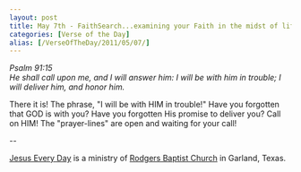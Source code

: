 ```yaml
---
layout: post
title: May 7th - FaithSearch...examining your Faith in the midst of life's
categories: [Verse of the Day]
alias: [/VerseOfTheDay/2011/05/07/]
---
```


_Psalm 91:15  
He shall call upon me, and I will answer him: I will be with him in
trouble; I will deliver him, and honor him._

There it is! The phrase, "I will be with HIM in trouble!" Have you
forgotten that GOD is with you? Have you forgotten His promise to
deliver you? Call on HIM! The "prayer-lines" are open and waiting for
your call!

 --

<a href=http://jesuseveryday.net>Jesus Every Day</a> is a ministry of <a href=http://rodgersbaptist.net>Rodgers Baptist Church</a> in Garland, Texas.
